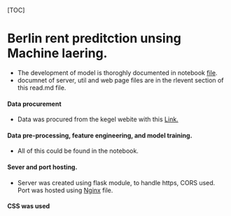 [TOC]


# Berlin rent preditction unsing Machine laering.
- The development of model is thoroghly documented in notebook [file](model/berlin.ipynb "file").
- documnet of server, util and web page files are in the rlevent section of this read.md file.

#### Data procurement
- Data was procured from the kegel webite with  this [Link.](https://www.kaggle.com/datasets/corrieaar/apartment-rental-offers-in-germany "Link.")
#### Data pre-processing, feature engineering, and model training.
- All of this could be found in the notebook.
#### Sever and port hosting.
- Server was created using flask module, to handle https, CORS used. Port was hosted using [Nginx](httphttps://nginx.org/en/download.html:// "Nginx") file.
#### CSS was used 
